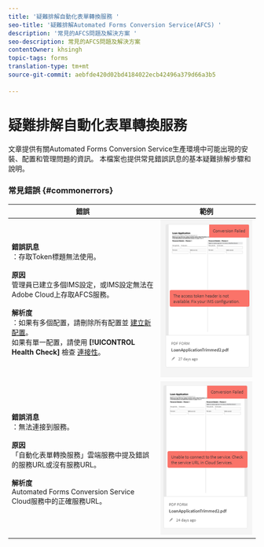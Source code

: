 ```yaml
---
title: '疑難排解自動化表單轉換服務 '
seo-title: '疑難排解Automated Forms Conversion Service(AFCS) '
description: '常見的AFCS問題及解決方案 '
seo-description: 常見的AFCS問題及解決方案
contentOwner: khsingh
topic-tags: forms
translation-type: tm+mt
source-git-commit: aebfde420d02bd4184022ecb42496a379d66a3b5

---
```



# 疑難排解自動化表單轉換服務


文章提供有關Automated Forms Conversion Service生產環境中可能出現的安裝、配置和管理問題的資訊。 本檔案也提供常見錯誤訊息的基本疑難排解步驟和說明。

### 常見錯誤 {#commonerrors}

| 錯誤 | 範例 |
|--- |--- |
| **錯誤訊息**<br> ：存取Token標題無法使用。 <br><br>**原因&#x200B;**<br>管理員已建立多個IMS設定，或IMS設定無法在Adobe Cloud上存取AFCS服務。<br><br>**解析度**<br> ：如果有多個配置，請刪除所有配置並 [建立新配置](configure-service.md#obtainpubliccertificates)。 <br> 如果有單一配置，請使用 **[!UICONTROL Health Check]** 檢查 [連接性](configure-service.md#createintegrationoption)。 | ![彩色表格](assets/invalid-ims-configuration.png) |
| **錯誤消息**<br> ：無法連接到服務。  <br><br>**原因&#x200B;**<br>「自動化表單轉換服務」雲端服務中提及錯誤的服務URL或沒有服務URL。<br><br>**解析度**<br>[](configure-service.md#configure-the-cloud-service) Automated Forms Conversion Service Cloud服務中的正確服務URL。 | ![彩色表格](assets/wrong-endpoint-configured.png) |
